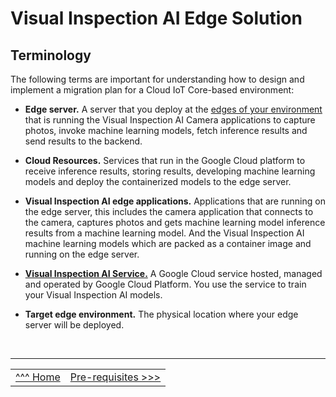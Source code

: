 # Visual Inspection AI Edge Solution

## Terminology

The following terms are important for understanding how to design and implement a migration
plan for a Cloud IoT Core-based environment:

* __Edge server.__ A server that you deploy at the [edges of your environment](https://www.lfedge.org/2020/08/18/breaking-down-the-edge-continuum/) that is running the Visual Inspection AI Camera applications to capture photos, invoke machine learning
models, fetch inference results and send results to the backend.

* __Cloud Resources.__ Services that run in the Google Cloud platform to receive inference
results, storing results, developing machine learning models and deploy the
containerized models to the edge server.

* __Visual Inspection AI edge applications.__ Applications that are running on the edge
server, this includes the camera application that connects to the camera, captures
photos and gets machine learning model inference results from a machine learning
model. And the Visual Inspection AI machine learning models which are packed as a
container image and running on the edge server.

* [__Visual Inspection AI Service.__](https://cloud.google.com/solutions/visual-inspection-ai) A Google Cloud service hosted, managed and operated
by Google Cloud Platform. You use the service to train your Visual Inspection AI models.

* __Target edge environment.__ The physical location where your edge server will be
deployed.

</br>

___


<table width="100%">
<tr><td><a href="./README.md">^^^ Home </td><td><a href="./prerequisites.md">Pre-requisites >>></td></tr>
</table>